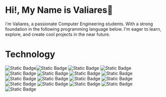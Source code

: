 # Hi!, My Name is Valiares👋
i'm Valiares, a passionate Computer Engineering students. With a strong foundation in the following programming language below. I'm eager to learn, explore, and create cool projects in the near future.

# Technology

![Static Badge](https://img.shields.io/badge/javascript-black?style=for-the-badge&logo=javascript&labelColor=black&color=yellow)![Static Badge](https://img.shields.io/badge/html-orange?style=for-the-badge&logo=html5&labelColor=black&color=orange) ![Static Badge](https://img.shields.io/badge/css3-blue?style=for-the-badge&logo=css3&labelColor=black&color=blue)  ![Static Badge](https://img.shields.io/badge/Materialiaze_CSS-white?style=for-the-badge&logo=materializecss&color=%23EA7076) ![Static Badge](https://img.shields.io/badge/PHP-%23777BB4?style=for-the-badge&logo=php&labelColor=black&color=%23777BB4) ![Static Badge](https://img.shields.io/badge/VISUAL_BASIC-blue?style=for-the-badge&logo=visualbasic&logoColor=blue&labelColor=white) ![Static Badge](https://img.shields.io/badge/flutter-%2302569B?style=for-the-badge&logo=flutter&labelColor=black) ![Static Badge](https://img.shields.io/badge/visual%20basic-%23512BD4?style=for-the-badge&logo=.net&logoColor=%23512BD4&labelColor=black) ![Static Badge](https://img.shields.io/badge/supabase-%233FCF8E?style=for-the-badge&logo=supabase&logoColor=%233FCF8E&labelColor=black) ![Static Badge](https://img.shields.io/badge/firebase-%23DD2C00?style=for-the-badge&logo=firebase&logoColor=%23DD2C00&labelColor=black) ![Static Badge](https://img.shields.io/badge/laravel-%23FF2D20?style=for-the-badge&logo=laravel&logoColor=%23FF2D20&labelColor=black) ![Static Badge](https://img.shields.io/badge/visual%20basic-blue?style=for-the-badge&logo=.net&logoColor=blue&labelColor=black) ![Static Badge](https://img.shields.io/badge/docker-%232496ED?style=for-the-badge&logo=docker&logoColor=%232496ED&labelColor=black) ![Static Badge](https://img.shields.io/badge/bootstrap-%237952B3?style=for-the-badge&logo=bootstrap&logoColor=%237952B3&labelColor=black) ![Static Badge](https://img.shields.io/badge/zorin-%2315A6F0?style=for-the-badge&logo=zorin&logoColor=%2315A6F0&labelColor=black) ![Static Badge](https://img.shields.io/badge/git-%23F05032?style=for-the-badge&logo=git&logoColor=%23F05032&labelColor=black) ![Static Badge](https://img.shields.io/badge/github-wihte?style=for-the-badge&logo=github&logoColor=white&labelColor=black&color=white)
